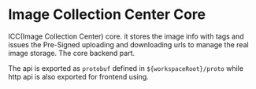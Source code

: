 # Image Collection Center Core

ICC(Image Collection Center) core. it stores the image info with tags and issues the Pre-Signed uploading and downloading urls to manage the real image storage. The core backend part. 

The api is exported as `protobuf` defined in `${workspaceRoot}/proto` while http api is also exported for frontend using.